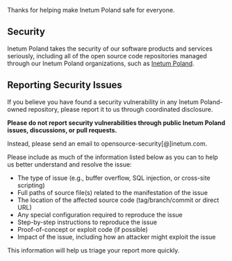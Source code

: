 Thanks for helping make Inetum Poland safe for everyone.

## Security

Inetum Poland takes the security of our software products and services seriously, including all of the open source code repositories managed through our Inetum Poland organizations, such as [Inetum Poland](https://github.com/inetum-poland).

## Reporting Security Issues

If you believe you have found a security vulnerability in any Inetum Poland-owned repository, please report it to us through coordinated disclosure.

**Please do not report security vulnerabilities through public Inetum Poland issues, discussions, or pull requests.**

Instead, please send an email to opensource-security[@]inetum.com.

Please include as much of the information listed below as you can to help us better understand and resolve the issue:

  * The type of issue (e.g., buffer overflow, SQL injection, or cross-site scripting)
  * Full paths of source file(s) related to the manifestation of the issue
  * The location of the affected source code (tag/branch/commit or direct URL)
  * Any special configuration required to reproduce the issue
  * Step-by-step instructions to reproduce the issue
  * Proof-of-concept or exploit code (if possible)
  * Impact of the issue, including how an attacker might exploit the issue

This information will help us triage your report more quickly.
